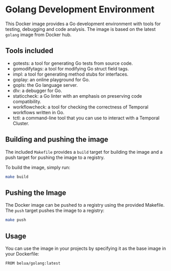 # Golang Development Environment

This Docker image provides a Go development environment with tools for testing, debugging and code analysis. The image is based on the latest `golang` image from Docker hub.

## Tools included

- gotests: a tool for generating Go tests from source code.
- gomodifytags: a tool for modifying Go struct field tags.
- impl: a tool for generating method stubs for interfaces.
- goplay: an online playground for Go.
- gopls: the Go language server.
- dlv: a debugger for Go.
- staticcheck: a Go linter with an emphasis on preserving code compatibility.
- workflowcheck: a tool for checking the correctness of Temporal workflows written in Go.
- tctl: a command-line tool that you can use to interact with a Temporal Cluster.

## Building and pushing the image

The included `Makefile` provides a `build` target for building the image and a push target for pushing the image to a registry.

To build the image, simply run:

```bash
make build
```

## Pushing the Image

The Docker image can be pushed to a registry using the provided Makefile. The `push` target pushes the image to a registry:

```bash
make push
```

## Usage

You can use the image in your projects by specifying it as the base image in your Dockerfile:

```Docker
FROM belua/golang:latest
```
